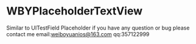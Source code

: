 # WBYPlaceholderTextView
Similar to UITestField Placeholder
if you have any question or bug please contact me
email:weiboyuanios@163.com
qq:357122999
